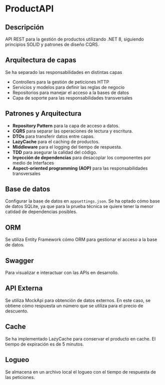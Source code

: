 # ProductAPI

## Descripción
API REST para la gestión de productos utilizando .NET 8, siguiendo principios SOLID y patrones de diseño CQRS.

## Arquitectura de capas
Se ha separado las responsabilidades en distintas capas
- Controllers para la gestión de peticiones HTTP
- Servicios y modelos para definir las reglas de negocio
- Repositorios para manejar el acceso a la bases de datos
- Capa de soporte para las responsabilidades transversales

## Patrones y Arquitectura
- **Repository Pattern** para la capa de acceso a datos.
- **CQRS** para separar las operaciones de lectura y escritura.
- **DTOs** para transferir datos entre capas.
- **LazyCache** para el caching de productos.
- **Middleware** para el logging del tiempo de respuesta.
- **TDD** para asegurar la calidad del código.
- **Inyección de dependencias** para desacoplar los componentes por medio de Interfaces
- **Aspect-oriented programming (AOP)** para las responsabilidades transversales

## Base de datos
Configurar la base de datos en `appsettings.json`.
Se ha optado cómo base de datos SQLite, ya que para la prueba técnica se quiere tener la menor catidad de dependencias posibles.

## ORM
Se utiliza Entity Framework cómo ORM para gestionar el acceso a la base de datos. 

## Swagger
Para visualizar e interactuar con las APIs en desarrollo.

## API Externa
Se utiliza MockApi para obtención de datos externos.
En este caso, se obtiene cómo respuesta un número que se utiliza para el precio de descuento.

## Cache
Se ha implementado LazyCache para conservar el producto en cache. 
El tiempo de expiración es de 5 minutos.

## Logueo
Se almacena en un archivo local el logueo con el tiempo de respuesta de las peticiones.